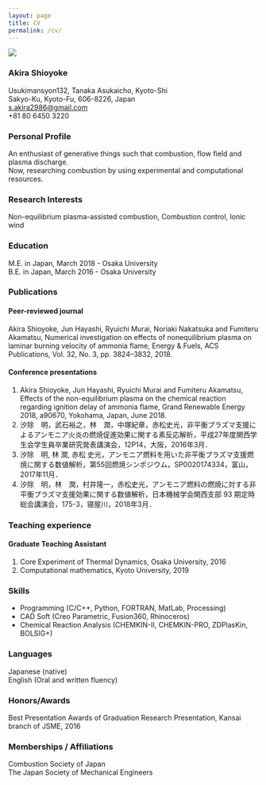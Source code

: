 ```yaml
---
layout: page
title: CV
permalink: /cv/
---
```

![]({{site.baseurl}}/assets/Profile_200_Arctic.png)

### Akira Shioyoke
Usukimansyon132, Tanaka Asukaicho, Kyoto-Shi  
Sakyo-Ku, Kyoto-Fu, 606-8226, Japan  
s.akira2986@gmail.com  
+81 80 6450 3220  

### Personal Profile
An enthusiast of generative things such that combustion, flow field and plasma discharge.  
Now, researching combustion by using experimental and computational resources. 

### Research Interests
Non-equilibrium plasma-assisted combustion, Combustion control, Ionic wind

### Education
M.E. in Japan, March 2018 - Osaka University  
B.E. in Japan, March 2016 - Osaka University

### Publications
#### Peer-reviewed journal
Akira Shioyoke, Jun Hayashi, Ryuichi Murai, Noriaki Nakatsuka and Fumiteru Akamatsu, Numerical investigation on effects of nonequilibrium plasma on laminar burning velocity of ammonia flame, Energy & Fuels, ACS Publications, Vol. 32, No. 3, pp. 3824–3832, 2018.
#### Conference presentations
1. Akira Shioyoke, Jun Hayashi, Ryuichi Murai and Fumiteru Akamatsu, Effects of the non-equilibrium plasma on the chemical reaction regarding ignition delay of ammonia flame, Grand Renewable Energy 2018, a90670, Yokohama, Japan, June 2018.  
2. 汐除　明，武石裕之，林　潤，中塚紀章，赤松史光，非平衡プラズマ支援によるアンモニア火炎の燃焼促進効果に関する素反応解析，平成27年度関西学生会学生員卒業研究発表講演会，12P14，大阪，2016年3月． 
3. 汐除　明, 林 潤, 赤松 史光，アンモニア燃料を用いた非平衡プラズマ支援燃焼に関する数値解析，第55回燃焼シンポジウム，SP0020174334，富山，2017年11月． 
4. 汐除　明，林　潤，村井隆一，赤松史光，アンモニア燃料の燃焼に対する非平衡プラズマ支援効果に関する数値解析，日本機械学会関西支部 93 期定時総会講演会，175-3，寝屋川，2018年3月． 

### Teaching experience
#### Graduate Teaching Assistant
1. Core Experiment of Thermal Dynamics, Osaka University, 2016
2. Computational mathematics, Kyoto University, 2019

### Skills
- Programming (C/C++, Python, FORTRAN, MatLab, Processing)
- CAD Soft (Creo Parametric, Fusion360, Rhinoceros)
- Chemical Reaction Analysis (CHEMKIN-II, CHEMKIN-PRO, ZDPlasKin, BOLSIG+)

### Languages
Japanese (native)  
English (Oral and written fluency)

### Honors/Awards
Best Presentation Awards of Graduation Research Presentation, Kansai branch of JSME, 2016

### Memberships / Affiliations
Combustion Society of Japan  
The Japan Society of Mechanical Engineers